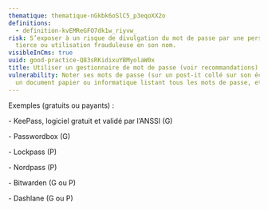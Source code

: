 ```yaml
---
thematique: thematique-nGkbk6oSlC5_p3eqoXX2o
definitions:
  - definition-kvEMReGFO7dk1w_riyvw_
risk: S’exposer à un risque de divulgation du mot de passe par une personne
  tierce ou utilisation frauduleuse en son nom.
visibleInCms: true
uuid: good-practice-Q83sRKidixuYBMyolaW0x
title: Utiliser un gestionnaire de mot de passe (voir recommandations).
vulnerability: Noter ses mots de passe (sur un post-it collé sur son écran, sur
  un document papier ou informatique listant tous les mots de passe, etc.).
---
```

Exemples (gratuits ou payants) : 

\- KeePass, logiciel gratuit et validé par l’ANSSI (G) 

\- Passwordbox (G) 

\- Lockpass (P) 

\- Nordpass (P) 

\- Bitwarden (G ou P) 

\- Dashlane (G ou P)